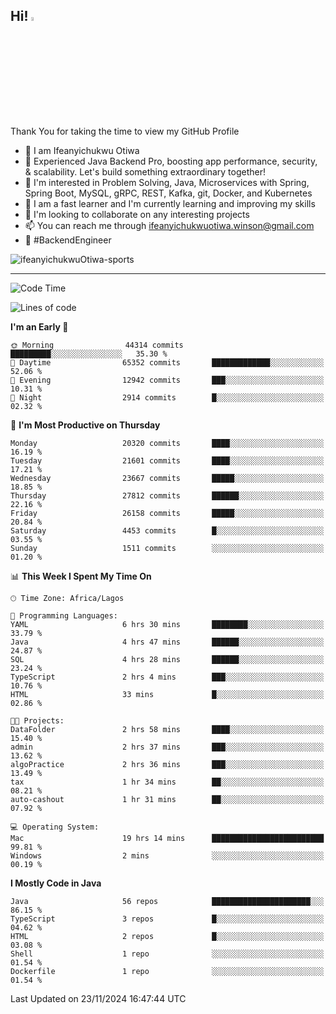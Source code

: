 <!-- BLOG-POST-LIST:START --><!-- BLOG-POST-LIST:END -->

## Hi! <img src="https://media.giphy.com/media/hvRJCLFzcasrR4ia7z/giphy.gif" width="4%"> 

Thank You for taking the time to view my GitHub Profile

- 👋 I am Ifeanyichukwu Otiwa
- 🚀 Experienced Java Backend Pro, boosting app performance, security, & scalability. Let's build something extraordinary together!
- 👀 I'm interested in Problem Solving, Java, Microservices with Spring, Spring Boot, MySQL, gRPC, REST, Kafka, git, Docker, and Kubernetes
- 🌱 I am a fast learner and I'm currently learning and improving my skills
- 💞️ I'm looking to collaborate on any interesting projects
- 📫 You can reach me through ifeanyichukwuotiwa.winson@gmail.com
- 🚀 #BackendEngineer

<p align="left" marginTop="10px"> <img src="https://komarev.com/ghpvc/?username=ifeanyichukwuOtiwa-sports&label=Profile%20views&color=0e75b6&style=for-the-badge" alt="ifeanyichukwuOtiwa-sports" /> </p>

***

<!--START_SECTION:waka-->
![Code Time](http://img.shields.io/badge/Code%20Time-3%2C153%20hrs%2023%20mins-blue)

![Lines of code](https://img.shields.io/badge/From%20Hello%20World%20I%27ve%20Written-31.3%20million%20lines%20of%20code-blue)

**I'm an Early 🐤** 

```text
🌞 Morning                44314 commits       █████████░░░░░░░░░░░░░░░░   35.30 % 
🌆 Daytime                65352 commits       █████████████░░░░░░░░░░░░   52.06 % 
🌃 Evening                12942 commits       ███░░░░░░░░░░░░░░░░░░░░░░   10.31 % 
🌙 Night                  2914 commits        █░░░░░░░░░░░░░░░░░░░░░░░░   02.32 % 
```
📅 **I'm Most Productive on Thursday** 

```text
Monday                   20320 commits       ████░░░░░░░░░░░░░░░░░░░░░   16.19 % 
Tuesday                  21601 commits       ████░░░░░░░░░░░░░░░░░░░░░   17.21 % 
Wednesday                23667 commits       █████░░░░░░░░░░░░░░░░░░░░   18.85 % 
Thursday                 27812 commits       ██████░░░░░░░░░░░░░░░░░░░   22.16 % 
Friday                   26158 commits       █████░░░░░░░░░░░░░░░░░░░░   20.84 % 
Saturday                 4453 commits        █░░░░░░░░░░░░░░░░░░░░░░░░   03.55 % 
Sunday                   1511 commits        ░░░░░░░░░░░░░░░░░░░░░░░░░   01.20 % 
```


📊 **This Week I Spent My Time On** 

```text
🕑︎ Time Zone: Africa/Lagos

💬 Programming Languages: 
YAML                     6 hrs 30 mins       ████████░░░░░░░░░░░░░░░░░   33.79 % 
Java                     4 hrs 47 mins       ██████░░░░░░░░░░░░░░░░░░░   24.87 % 
SQL                      4 hrs 28 mins       ██████░░░░░░░░░░░░░░░░░░░   23.24 % 
TypeScript               2 hrs 4 mins        ███░░░░░░░░░░░░░░░░░░░░░░   10.76 % 
HTML                     33 mins             █░░░░░░░░░░░░░░░░░░░░░░░░   02.86 % 

🐱‍💻 Projects: 
DataFolder               2 hrs 58 mins       ████░░░░░░░░░░░░░░░░░░░░░   15.40 % 
admin                    2 hrs 37 mins       ███░░░░░░░░░░░░░░░░░░░░░░   13.62 % 
algoPractice             2 hrs 36 mins       ███░░░░░░░░░░░░░░░░░░░░░░   13.49 % 
tax                      1 hr 34 mins        ██░░░░░░░░░░░░░░░░░░░░░░░   08.21 % 
auto-cashout             1 hr 31 mins        ██░░░░░░░░░░░░░░░░░░░░░░░   07.92 % 

💻 Operating System: 
Mac                      19 hrs 14 mins      █████████████████████████   99.81 % 
Windows                  2 mins              ░░░░░░░░░░░░░░░░░░░░░░░░░   00.19 % 
```

**I Mostly Code in Java** 

```text
Java                     56 repos            ██████████████████████░░░   86.15 % 
TypeScript               3 repos             █░░░░░░░░░░░░░░░░░░░░░░░░   04.62 % 
HTML                     2 repos             █░░░░░░░░░░░░░░░░░░░░░░░░   03.08 % 
Shell                    1 repo              ░░░░░░░░░░░░░░░░░░░░░░░░░   01.54 % 
Dockerfile               1 repo              ░░░░░░░░░░░░░░░░░░░░░░░░░   01.54 % 
```




 Last Updated on 23/11/2024 16:47:44 UTC
<!--END_SECTION:waka-->

<!--
<p align="center">
![trophy](https://github-profile-trophy.vercel.app/?username=ifeanyichukwuOtiwa-sports&theme=onedark) (https://github.com/ryo-ma/github-profile-trophy)
</p>
-->

<!---
ifeanyi-otiwa/ifeanyi-otiwa is a ✨ special ✨ repository because its `README.md` (this file) appears on your GitHub profile.
You can click the Preview link to take a look at your changes.
--->
